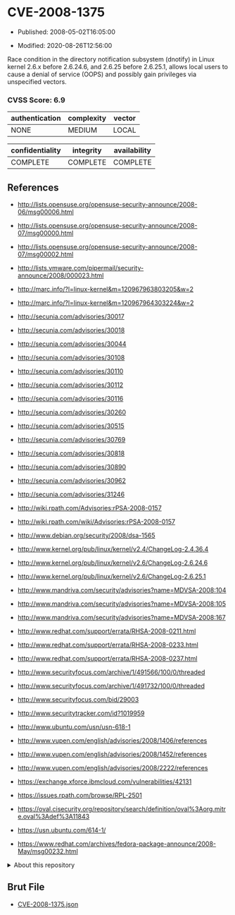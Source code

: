 # CVE-2008-1375

- Published: 2008-05-02T16:05:00

- Modified: 2020-08-26T12:56:00

Race condition in the directory notification subsystem (dnotify) in Linux kernel 2.6.x before 2.6.24.6, and 2.6.25 before 2.6.25.1, allows local users to cause a denial of service (OOPS) and possibly gain privileges via unspecified vectors.

### CVSS Score: **6.9**

| authentication | complexity | vector |
| --- | --- | --- |
| NONE | MEDIUM | LOCAL |

| confidentiality | integrity | availability |
| --- | --- | --- |
| COMPLETE | COMPLETE | COMPLETE |

## References

* http://lists.opensuse.org/opensuse-security-announce/2008-06/msg00006.html

* http://lists.opensuse.org/opensuse-security-announce/2008-07/msg00000.html

* http://lists.opensuse.org/opensuse-security-announce/2008-07/msg00002.html

* http://lists.vmware.com/pipermail/security-announce/2008/000023.html

* http://marc.info/?l=linux-kernel&m=120967963803205&w=2

* http://marc.info/?l=linux-kernel&m=120967964303224&w=2

* http://secunia.com/advisories/30017

* http://secunia.com/advisories/30018

* http://secunia.com/advisories/30044

* http://secunia.com/advisories/30108

* http://secunia.com/advisories/30110

* http://secunia.com/advisories/30112

* http://secunia.com/advisories/30116

* http://secunia.com/advisories/30260

* http://secunia.com/advisories/30515

* http://secunia.com/advisories/30769

* http://secunia.com/advisories/30818

* http://secunia.com/advisories/30890

* http://secunia.com/advisories/30962

* http://secunia.com/advisories/31246

* http://wiki.rpath.com/Advisories:rPSA-2008-0157

* http://wiki.rpath.com/wiki/Advisories:rPSA-2008-0157

* http://www.debian.org/security/2008/dsa-1565

* http://www.kernel.org/pub/linux/kernel/v2.4/ChangeLog-2.4.36.4

* http://www.kernel.org/pub/linux/kernel/v2.6/ChangeLog-2.6.24.6

* http://www.kernel.org/pub/linux/kernel/v2.6/ChangeLog-2.6.25.1

* http://www.mandriva.com/security/advisories?name=MDVSA-2008:104

* http://www.mandriva.com/security/advisories?name=MDVSA-2008:105

* http://www.mandriva.com/security/advisories?name=MDVSA-2008:167

* http://www.redhat.com/support/errata/RHSA-2008-0211.html

* http://www.redhat.com/support/errata/RHSA-2008-0233.html

* http://www.redhat.com/support/errata/RHSA-2008-0237.html

* http://www.securityfocus.com/archive/1/491566/100/0/threaded

* http://www.securityfocus.com/archive/1/491732/100/0/threaded

* http://www.securityfocus.com/bid/29003

* http://www.securitytracker.com/id?1019959

* http://www.ubuntu.com/usn/usn-618-1

* http://www.vupen.com/english/advisories/2008/1406/references

* http://www.vupen.com/english/advisories/2008/1452/references

* http://www.vupen.com/english/advisories/2008/2222/references

* https://exchange.xforce.ibmcloud.com/vulnerabilities/42131

* https://issues.rpath.com/browse/RPL-2501

* https://oval.cisecurity.org/repository/search/definition/oval%3Aorg.mitre.oval%3Adef%3A11843

* https://usn.ubuntu.com/614-1/

* https://www.redhat.com/archives/fedora-package-announce/2008-May/msg00232.html

<details>
<summary>About this repository</summary> 

  This repository is part of the project [Live Hack CVE](https://github.com/Live-Hack-CVE). Main website can be found [www.live-hack.org](https://www.live-hack.org) 
  
  Made by [Sn0wAlice](https://github.com/Sn0wAlice) for the people that care about security and need to have a feed of the latest CVEs. Hope you enjoy it, don't forget to star the repo and follow me on [Twitter](https://twitter.com/Sn0wAlice) and [Github](https://github.com/Sn0wAlice). And that is my [personnal website](https://www.alice-snow.me/)

  - [Home Page](https://github.com/Live-Hack-CVE)
  - [Framework](https://github.com/Live-Hack-CVE/cve-framework)
  - [CVE database](https://github.com/Live-Hack-CVE/full_database)
  - [Changelog](https://github.com/Live-Hack-CVE/Changelog)
</details>

## Brut File

* [CVE-2008-1375.json](https://raw.githubusercontent.com/Live-Hack-CVE/full_database/main/cves/2008/CVE-2008-1375.json)

